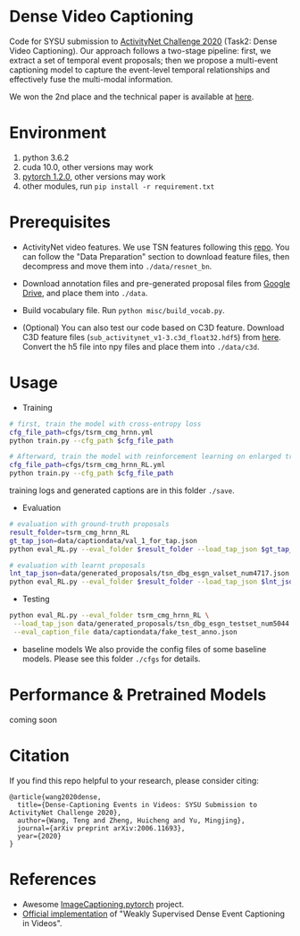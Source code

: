 # Dense Video Captioning
Code for SYSU submission to [ActivityNet Challenge 2020](http://activity-net.org/challenges/2020/index.html) (Task2: Dense Video Captioning). Our approach follows a two-stage pipeline: first, we extract a set of temporal event proposals;
then we propose a multi-event captioning model to capture the event-level temporal relationships and effectively fuse
the multi-modal information. 

We won the 2nd place and the technical paper is available at [here](https://arxiv.org/abs/2006.11693v1).


# Environment
1. python 3.6.2
2. cuda 10.0, other versions may work
3. [pytorch 1.2.0](https://pytorch.org/get-started/locally/), other versions may work
4. other modules, run `pip install -r requirement.txt`

# Prerequisites
- ActivityNet video features. We use TSN features following this [repo](https://github.com/salesforce/densecap). You can follow the "Data Preparation" section to download feature files, then decompress and move them into `./data/resnet_bn`.
- Download annotation files and pre-generated proposal files from [Google Drive](https://drive.google.com/drive/folders/1NSL7v7ax-9veJOcLxJpMzFyl5MTCUIUO?usp=sharing), and place them into `./data`.
- Build vocabulary file. Run `python misc/build_vocab.py`.

- (Optional) You can also test our code based on C3D feature. Download C3D feature files (`sub_activitynet_v1-3.c3d_float32.hdf5`) from [here](http://activity-net.org/challenges/2016/download.html#c3d). Convert the h5 file into npy files and place them into `./data/c3d`.

# Usage
- Training
```bash
# first, train the model with cross-entropy loss 
cfg_file_path=cfgs/tsrm_cmg_hrnn.yml
python train.py --cfg_path $cfg_file_path

# Afterward, train the model with reinforcement learning on enlarged training set
cfg_file_path=cfgs/tsrm_cmg_hrnn_RL.yml
python train.py --cfg_path $cfg_file_path
```
training logs and generated captions are in this folder `./save`.

- Evaluation
```bash
# evaluation with ground-truth proposals
result_folder=tsrm_cmg_hrnn_RL
gt_tap_json=data/captiondata/val_1_for_tap.json
python eval_RL.py --eval_folder $result_folder --load_tap_json $gt_tap_json

# evaluation with learnt proposals
lnt_tap_json=data/generated_proposals/tsn_dbg_esgn_valset_num4717.json
python eval_RL.py --eval_folder $result_folder --load_tap_json $lnt_json_path
```

- Testing
```bash
python eval_RL.py --eval_folder tsrm_cmg_hrnn_RL \
 --load_tap_json data/generated_proposals/tsn_dbg_esgn_testset_num5044.json\
 --eval_caption_file data/captiondata/fake_test_anno.json
```

- baseline models
We also provide the config files of some baseline models. Please see this folder `./cfgs` for details. 


# Performance & Pretrained Models
coming soon


# Citation
If you find this repo helpful to your research, please consider citing:
```
@article{wang2020dense,
  title={Dense-Captioning Events in Videos: SYSU Submission to ActivityNet Challenge 2020},
  author={Wang, Teng and Zheng, Huicheng and Yu, Mingjing},
  journal={arXiv preprint arXiv:2006.11693},
  year={2020}
}
```

# References
- Awesome [ImageCaptioning.pytorch](https://github.com/ruotianluo/ImageCaptioning.pytorch) project.
- [Official implementation](https://github.com/XgDuan/WSDEC) of "Weakly Supervised Dense Event Captioning in Videos".